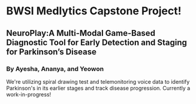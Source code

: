 # BWSI Medlytics Capstone Project!
## NeuroPlay:A Multi-Modal Game-Based Diagnostic Tool for Early Detection and Staging for Parkinson’s Disease
### By Ayesha, Ananya, and Yeowon
We're utilizing spiral drawing test and telemonitoring voice data to identify Parkinson's in its earlier stages and track disease progression.
Currently a work-in-progress!
